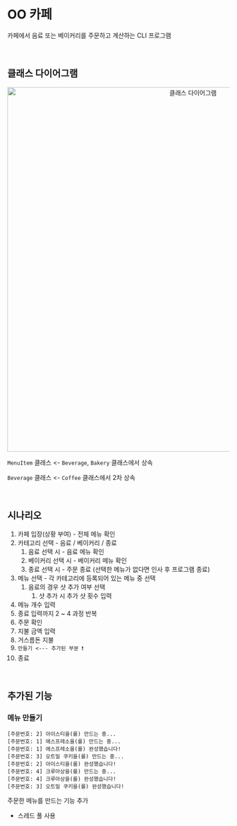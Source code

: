 # OO 카페

카페에서 음료 또는 베이커리를 주문하고 계산하는 CLI 프로그램

</br>

## 클래스 다이어그램

<div align="center">
  <img width="826" alt="클래스 다이어그램" src="https://github.com/user-attachments/assets/46beea84-9c30-4e1f-a79e-8fce03ddafd0" />
</div>

`MenuItem` 클래스 <- `Beverage`, `Bakery` 클래스에서 상속

`Beverage` 클래스 <- `Coffee` 클래스에서 2차 상속

</br>

## 시나리오

1. 카페 입장(상황 부여) - 전체 메뉴 확인
2. 카테고리 선택 - 음료  /  베이커리  /  종료
    1. 음료 선택 시 - 음료 메뉴 확인
    2. 베이커리 선택 시 - 베이커리 메뉴 확인
    3. 종료 선택 시 - 주문 종료  (선택한 메뉴가 없다면 인사 후 프로그램 종료)
3. 메뉴 선택 - 각 카테고리에 등록되어 있는 메뉴 중 선택
    1. 음료의 경우 샷 추가 여부 선택
        1. 샷 추가 시 추가 샷 횟수 입력
4. 메뉴 개수 입력
5. 종료 입력까지 2 ~ 4 과정 반복
6. 주문 확인
7. 지불 금액 입력
8. 거스름돈 지불
9. `만들기 <--- 추가된 부분 ❗️`
10. 종료

</br>

## 추가된 기능

### 메뉴 만들기

```
[주문번호: 2] 아이스티을(를) 만드는 중...
[주문번호: 1] 에스프레소을(를) 만드는 중...
[주문번호: 1] 에스프레소을(를) 완성했습니다!
[주문번호: 3] 오트밀 쿠키을(를) 만드는 중...
[주문번호: 2] 아이스티을(를) 완성했습니다!
[주문번호: 4] 크루아상을(를) 만드는 중...
[주문번호: 4] 크루아상을(를) 완성했습니다!
[주문번호: 3] 오트밀 쿠키을(를) 완성했습니다!
```

주문한 메뉴를 만드는 기능 추가
- 스레드 풀 사용
